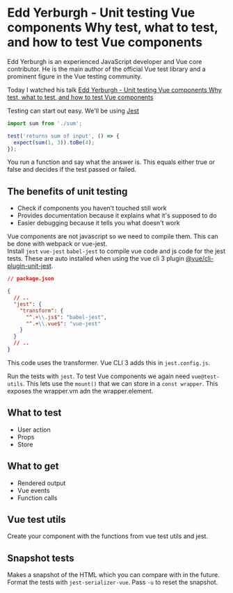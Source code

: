 # Edd Yerburgh - Unit testing Vue components Why test, what to test, and how to test Vue components

Edd Yerburgh is an experienced JavaScript developer and Vue core contributor. He is the main author of the official Vue test library and a prominent figure in the Vue testing community.

Today I watched his talk [Edd Yerburgh - Unit testing Vue components Why test, what to test, and how to test Vue components](https://youtu.be/LxXsGNXsMo8)

Testing can start out easy. We'll be using [Jest](https://vue-test-utils.vuejs.org/guides/testing-single-file-components-with-jest.html)

```js
import sum from './sum';

test('returns sum of input', () => {
  expect(sum(1, 3)).toBe(4);
});
```

You run a function and say what the answer is. This equals either true or false and decides if the test passed or failed.

## The benefits of unit testing

- Check if components you haven't touched still work
- Provides documentation because it explains what it's supposed to do
- Easier debugging because it tells you what doesn't work

Vue components are not javascript so we need to compile them. This can be done with webpack or vue-jest.  
Install `jest` `vue-jest` `babel-jest` to compile vue code and js code for the jest tests. These are auto installed when using the vue cli 3 plugin [@vue/cli-plugin-unit-jest](https://github.com/vuejs/vue-cli/tree/dev/packages/@vue/cli-plugin-unit-jest#readme).

```json
// package.json

{
  // ..
  "jest": {
    "transform": {
      "^.+\\.js$": "babel-jest",
      "^.+\\.vue$": "vue-jest"
    }
  }
  // ..
}
```

This code uses the transformer. Vue CLI 3 adds this in `jest.config.js`.

Run the tests with `jest`. To test Vue components we again need `vue@test-utils`. This lets use the `mount()` that we can store in a `const wrapper`. This exposes the wrapper.vm adn the wrapper.element.

## What to test

- User action
- Props
- Store

## What to get

- Rendered output
- Vue events
- Function calls

## Vue test utils

Create your component with the functions from vue test utils and jest.

## Snapshot tests

Makes a snapshot of the HTML which you can compare with in the future.
Format the tests with `jest-serializer-vue`.
Pass `-u` to reset the snapshot.
